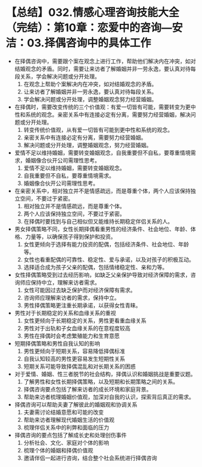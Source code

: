 # 【总结】032.情感心理咨询技能大全（完结）：第10章：恋爱中的咨询—安洁：03.择偶咨询中的具体工作

-   在择偶咨询中，需要跟个案在观念上进行工作，帮助他们解决内在冲突，如对结婚观念的矛盾。同时，需要让来访者了解婚姻并非一劳永逸，要认真对待每段关系，学会解决问题或分开处理。
    1.  在观念上帮助个案解决内在冲突，如对结婚观念的矛盾。
    2.  让来访者了解婚姻并非一劳永逸，要认真对待每段关系。
    3.  学会解决问题或分开处理，调整婚姻观念努力经营婚姻。
-   在择偶时，需要改变传统的三个价值观：有爱一切皆有可能，需要转变为更中性和系统的观念。亲密关系中有连接必定有分离，需要努力经营婚姻，解决问题或分开处理。
    1.  转变传统价值观，从有爱一切皆有可能到更中性和系统的观念。
    2.  亲密关系中有连接必定有分离，需要努力经营婚姻。
    3.  解决问题或分开处理，调整婚姻观念，努力经营婚姻。
-   爱情不足以维持婚姻，需要转变婚姻观念，自我重要但不自私，要尊重情境需求，婚姻像合伙开公司需理性思考。
    1.  爱情不足以维持婚姻，需要转变婚姻观念。
    2.  自我重要但不自私，要尊重情境需求。
    3.  婚姻像合伙开公司需理性思考。
-   在亲密关系中，相对独立并不是情感疏远，而是尊重个体，两个人应该保持独立空间，不要过于紧密。
    1.  相对独立并不是情感疏远，而是尊重个体。
    2.  两个人应该保持独立空间，不要过于紧密。
    3.  在择偶时要找到与自己相似但又能维持长期稳定伴侣关系的人。
-   男女择偶策略不同，女性长期择偶看重男性的经济条件、社会地位、年龄、体格、力量等，以确保孩子得到保护和投资。
    1.  女性更倾向于选择有能力投资的配偶，包括经济条件、社会地位、年龄等。
    2.  女性也看重配偶的可靠性、稳定性、爱与承诺，以及对孩子的积极互动。
    3.  选择适合成为孩子父亲的配偶，包括情绪稳定性、亲和力等。
-   女性择偶策略受到过去经历影响，如缺乏父亲保护导致对经济保障的需求，咨询师应保持中立，理解来访者需求。
    1.  女性可能因过去缺乏保护而对经济保障有需求。
    2.  咨询师应理解来访者的需求，保持中立。
    3.  男性择偶策略更注重长期承诺，以获得女性青睐。
-   男性对于长期稳定的关系和血缘关系的重视
    1.  女性更倾向于长期稳定的关系，男性更看重血缘关系
    2.  男性对于出轨和子女血缘关系的在意程度较高
    3.  男性在择偶时会考虑繁殖能力和生育意愿
-   短期择偶策略和男性自我认知的影响
    1.  男性更倾向于短期关系，容易降低择偶标准
    2.  自我认知较高的男性更容易发生短期性关系
    3.  短期关系可能导致择偶混乱和对长期关系的困惑
-   对于爱情、婚姻、性三者脱节的社会结构，择偶认识和婚姻挑战是重要议题。
    1.  了解男性和女性长期择偶策略，以及短期和长期策略之间的关系。
    2.  择偶咨询要点包括了解来访者的成长环境和家庭背景。
    3.  帮助来访者梳理婚姻价值观，加深对自我的认识，探索背后真正的需求。
-   择偶咨询可以帮助夫妻了解彼此的婚姻观和协调关系
    1.  夫妻需讨论结婚意愿和可能的改变
    2.  帮助来访者理解现代婚姻生活的价值观
    3.  梳理伴侣关系中的利弊和面临的压力
-   择偶咨询的要点包括了解成长史和处理创伤事件
    1.  分析社会、文化、家庭对个体的影响
    2.  梳理个体的婚姻和择偶价值观
    3.  邀请伴侣一起进行咨询，结合整个社会系统进行择偶咨询